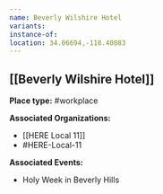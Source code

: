 ```yaml
---
name: Beverly Wilshire Hotel
variants: 
instance-of: 
location: 34.06694,-118.40083
---
```

## [[Beverly Wilshire Hotel]]

**Place type:** #workplace

**Associated Organizations:** 
- [[HERE Local 11]]
- #HERE-Local-11

**Associated Events:** 
- Holy Week in Beverly Hills